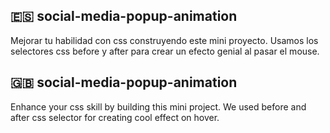 ## 🇪🇸 social-media-popup-animation
Mejorar tu habilidad con css construyendo este mini proyecto. Usamos los selectores css before y after para crear un efecto genial al pasar el mouse.

## 🇬🇧 social-media-popup-animation
Enhance your css skill by building this mini project. We used before and after css selector for creating cool effect on hover.
